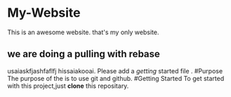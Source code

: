 # My-Website

This is an awesome website.
that's my only website.
## we are doing a pulling with rebase
usaiaskfjashfaflfj hissaiakooai.
Please add a *getting* started file .
#Purpose 
The purpose of the is to use git and github.
#Getting Started
To get started with this project,just **clone** this repositary.
 
